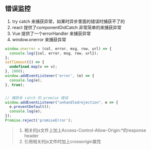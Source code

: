 ## 错误监控
1. try catch 来捕获异常，如果时异步里面的错误时捕获不了的
2. react 提供了componentDidCatch 非常简单的来捕获异常
3. Vue 提供了一个errorHandler 来捕获异常
4. window.onerror 来捕获异常
```javascript
window.onerror = (col, error, msg, row, url) => {
  console.log({col, error, msg, row, url});
};
setTimeout(() => {
  undefined.map(v => v);
}, 1000);
window.addEventListener('error', (e) => {
  console.log(e);
}, true);


// 捕获未 catch 的 promise 错误
window.addEventListener("unhandledrejection", e => {
  e.preventDefault();
  console.log(e);
});
Promise.reject('promiseError');
```
> 1. 相关的js文件上加上Access-Control-Allow-Origin:*的response header
> 2. 引用相关的js文件时加上crossorigin属性